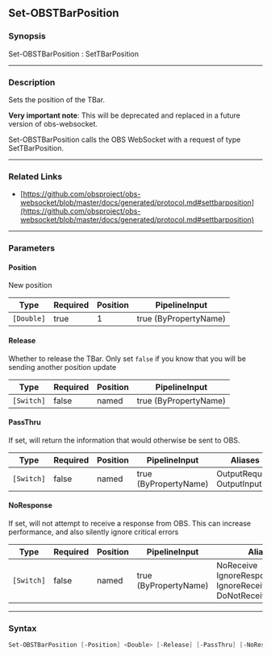 Set-OBSTBarPosition
-------------------




### Synopsis
Set-OBSTBarPosition : SetTBarPosition



---


### Description

Sets the position of the TBar.

**Very important note**: This will be deprecated and replaced in a future version of obs-websocket.


Set-OBSTBarPosition calls the OBS WebSocket with a request of type SetTBarPosition.



---


### Related Links
* [https://github.com/obsproject/obs-websocket/blob/master/docs/generated/protocol.md#settbarposition](https://github.com/obsproject/obs-websocket/blob/master/docs/generated/protocol.md#settbarposition)





---


### Parameters
#### **Position**

New position






|Type      |Required|Position|PipelineInput        |
|----------|--------|--------|---------------------|
|`[Double]`|true    |1       |true (ByPropertyName)|



#### **Release**

Whether to release the TBar. Only set `false` if you know that you will be sending another position update






|Type      |Required|Position|PipelineInput        |
|----------|--------|--------|---------------------|
|`[Switch]`|false   |named   |true (ByPropertyName)|



#### **PassThru**

If set, will return the information that would otherwise be sent to OBS.






|Type      |Required|Position|PipelineInput        |Aliases                      |
|----------|--------|--------|---------------------|-----------------------------|
|`[Switch]`|false   |named   |true (ByPropertyName)|OutputRequest<br/>OutputInput|



#### **NoResponse**

If set, will not attempt to receive a response from OBS.
This can increase performance, and also silently ignore critical errors






|Type      |Required|Position|PipelineInput        |Aliases                                                                |
|----------|--------|--------|---------------------|-----------------------------------------------------------------------|
|`[Switch]`|false   |named   |true (ByPropertyName)|NoReceive<br/>IgnoreResponse<br/>IgnoreReceive<br/>DoNotReceiveResponse|





---


### Syntax
```PowerShell
Set-OBSTBarPosition [-Position] <Double> [-Release] [-PassThru] [-NoResponse] [<CommonParameters>]
```
